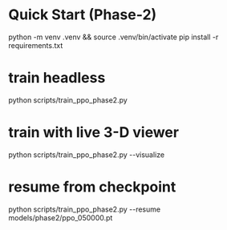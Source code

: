 # Quick Start (Phase-2)
python -m venv .venv && source .venv/bin/activate
pip install -r requirements.txt
# train headless
python scripts/train_ppo_phase2.py
# train with live 3-D viewer
python scripts/train_ppo_phase2.py --visualize
# resume from checkpoint
python scripts/train_ppo_phase2.py --resume models/phase2/ppo_050000.pt
